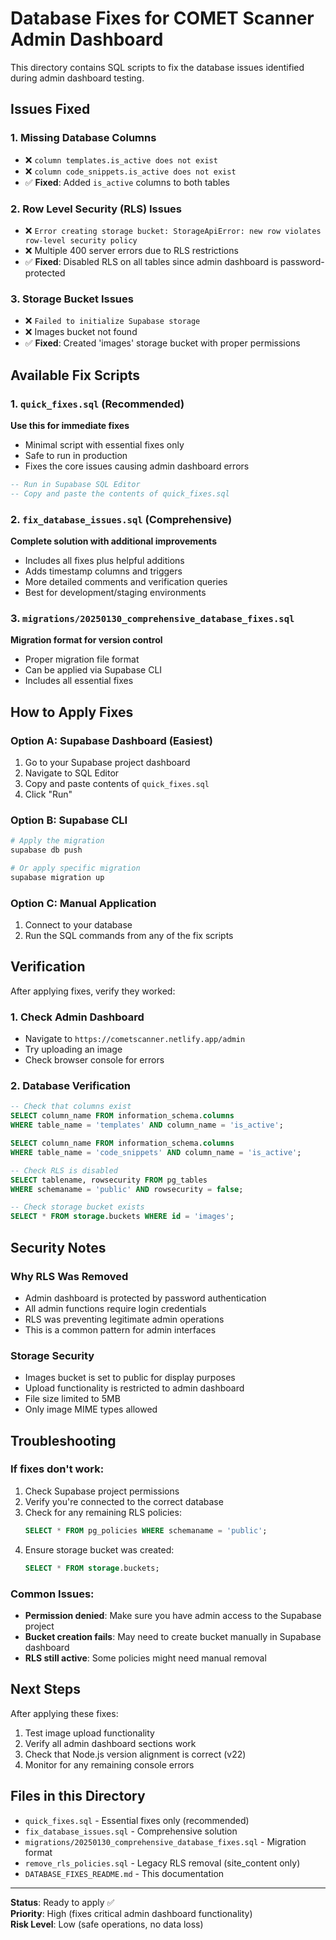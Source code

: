 # Database Fixes for COMET Scanner Admin Dashboard

This directory contains SQL scripts to fix the database issues identified during admin dashboard testing.

## Issues Fixed

### 1. Missing Database Columns
- ❌ `column templates.is_active does not exist`
- ❌ `column code_snippets.is_active does not exist`
- ✅ **Fixed**: Added `is_active` columns to both tables

### 2. Row Level Security (RLS) Issues
- ❌ `Error creating storage bucket: StorageApiError: new row violates row-level security policy`
- ❌ Multiple 400 server errors due to RLS restrictions
- ✅ **Fixed**: Disabled RLS on all tables since admin dashboard is password-protected

### 3. Storage Bucket Issues
- ❌ `Failed to initialize Supabase storage`
- ❌ Images bucket not found
- ✅ **Fixed**: Created 'images' storage bucket with proper permissions

## Available Fix Scripts

### 1. `quick_fixes.sql` (Recommended)
**Use this for immediate fixes**
- Minimal script with essential fixes only
- Safe to run in production
- Fixes the core issues causing admin dashboard errors

```sql
-- Run in Supabase SQL Editor
-- Copy and paste the contents of quick_fixes.sql
```

### 2. `fix_database_issues.sql` (Comprehensive)
**Complete solution with additional improvements**
- Includes all fixes plus helpful additions
- Adds timestamp columns and triggers
- More detailed comments and verification queries
- Best for development/staging environments

### 3. `migrations/20250130_comprehensive_database_fixes.sql`
**Migration format for version control**
- Proper migration file format
- Can be applied via Supabase CLI
- Includes all essential fixes

## How to Apply Fixes

### Option A: Supabase Dashboard (Easiest)
1. Go to your Supabase project dashboard
2. Navigate to SQL Editor
3. Copy and paste contents of `quick_fixes.sql`
4. Click "Run"

### Option B: Supabase CLI
```bash
# Apply the migration
supabase db push

# Or apply specific migration
supabase migration up
```

### Option C: Manual Application
1. Connect to your database
2. Run the SQL commands from any of the fix scripts

## Verification

After applying fixes, verify they worked:

### 1. Check Admin Dashboard
- Navigate to `https://cometscanner.netlify.app/admin`
- Try uploading an image
- Check browser console for errors

### 2. Database Verification
```sql
-- Check that columns exist
SELECT column_name FROM information_schema.columns 
WHERE table_name = 'templates' AND column_name = 'is_active';

SELECT column_name FROM information_schema.columns 
WHERE table_name = 'code_snippets' AND column_name = 'is_active';

-- Check RLS is disabled
SELECT tablename, rowsecurity FROM pg_tables 
WHERE schemaname = 'public' AND rowsecurity = false;

-- Check storage bucket exists
SELECT * FROM storage.buckets WHERE id = 'images';
```

## Security Notes

### Why RLS Was Removed
- Admin dashboard is protected by password authentication
- All admin functions require login credentials
- RLS was preventing legitimate admin operations
- This is a common pattern for admin interfaces

### Storage Security
- Images bucket is set to public for display purposes
- Upload functionality is restricted to admin dashboard
- File size limited to 5MB
- Only image MIME types allowed

## Troubleshooting

### If fixes don't work:
1. Check Supabase project permissions
2. Verify you're connected to the correct database
3. Check for any remaining RLS policies:
   ```sql
   SELECT * FROM pg_policies WHERE schemaname = 'public';
   ```
4. Ensure storage bucket was created:
   ```sql
   SELECT * FROM storage.buckets;
   ```

### Common Issues:
- **Permission denied**: Make sure you have admin access to the Supabase project
- **Bucket creation fails**: May need to create bucket manually in Supabase dashboard
- **RLS still active**: Some policies might need manual removal

## Next Steps

After applying these fixes:
1. Test image upload functionality
2. Verify all admin dashboard sections work
3. Check that Node.js version alignment is correct (v22)
4. Monitor for any remaining console errors

## Files in this Directory

- `quick_fixes.sql` - Essential fixes only (recommended)
- `fix_database_issues.sql` - Comprehensive solution
- `migrations/20250130_comprehensive_database_fixes.sql` - Migration format
- `remove_rls_policies.sql` - Legacy RLS removal (site_content only)
- `DATABASE_FIXES_README.md` - This documentation

---

**Status**: Ready to apply ✅  
**Priority**: High (fixes critical admin dashboard functionality)  
**Risk Level**: Low (safe operations, no data loss)